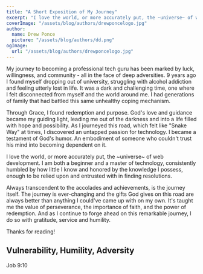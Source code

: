 ```yaml
---
title: "A Short Exposition of My Journey"
excerpt: "I love the world, or more accurately put, the ~universe~ of web development. I am both a beginner and a master of technology, consistently humbled by how little I know and honored by the knowledge I possess, enough to be relied upon and entrusted with in finding resolutions."
coverImage: "/assets/blog/authors/drewponcelogo.jpg"
author:
  name: Drew Ponce
  picture: "/assets/blog/authors/dd.png"
ogImage:
  url: "/assets/blog/authors/drewponcelogo.jpg"
---
```


My journey to becoming a professional tech guru has been marked by luck, willingness, and community - all in the face of deep adversities. 9 years ago I found myself dropping out of university, struggling with alcohol addiction and feeling utterly lost in life. It was a dark and challenging time, one where I felt disconnected from myself and the world around me. I had generations of family that had battled this same unhealthy coping mechanism.

Through Grace, I found redemption and purpose. God's love and guidance became my guiding light, leading me out of the darkness and into a life filled with hope and possibility. As I journeyed this road, which felt like "Snake Way" at times, I discovered an untapped passion for technology. I became a testament of God's humor. An embodiment of someone who couldn't trust his mind into becoming dependent on it. 

I love the world, or more accurately put, the ~universe~ of web development. I am both a beginner and a master of technology, consistently humbled by how little I know and honored by the knowledge I possess, enough to be relied upon and entrusted with in finding resolutions.

Always transcendent to the accolades and achievements, is the journey itself. The journey is ever-changing and the gifts God gives on this road are always better than anything I could've came up with on my own. It's taught me the value of perseverance, the importance of faith, and the power of redemption. And as I continue to forge ahead on this remarkable journey, I do so with gratitude, service and humility. 

Thanks for reading!

## Vulnerability, Humility, Adversity


Job 9:10
